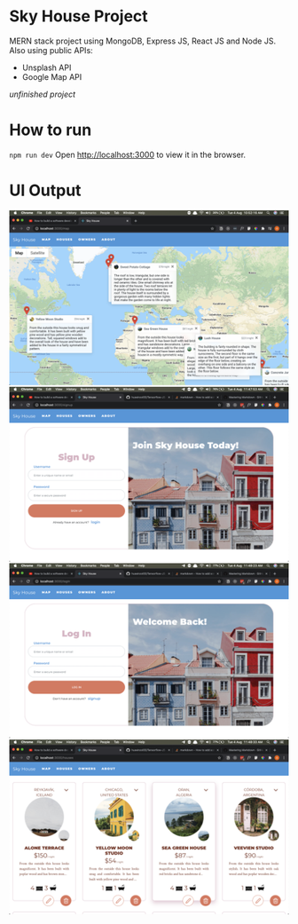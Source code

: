 # Sky House Project

MERN stack project using MongoDB, Express JS, React JS and Node JS.
Also using public APIs:

- Unsplash API
- Google Map API

_unfinished project_

# How to run

`npm run dev`
Open [http://localhost:3000](http://localhost:3000) to view it in the browser.

# UI Output

![Image of Sky House Map](./screenshot/map.png)
![Image of Sky House Map](./screenshot/signup.png)
![Image of Sky House Map](./screenshot/signin.png)
![Image of Sky House Map](./screenshot/houses.png)
